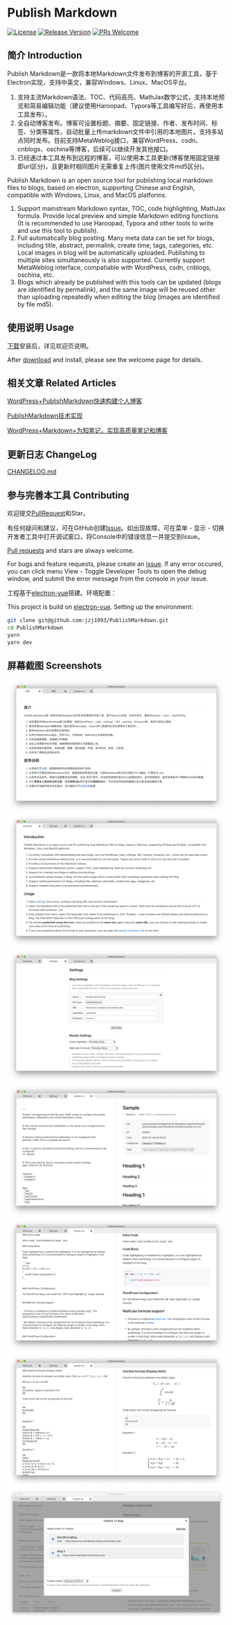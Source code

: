 # Publish Markdown

[![License](https://img.shields.io/badge/License-Apache%202.0-blue.svg)](https://raw.githubusercontent.com/meituan/WMRouter/master/LICENSE)
[![Release Version](https://img.shields.io/badge/release-0.0.3-red.svg)](https://github.com/jzj1993/PublishMarkdown/releases)
[![PRs Welcome](https://img.shields.io/badge/PRs-welcome-brightgreen.svg)](https://github.com/jzj1993/PublishMarkdown/pulls)


## 简介 Introduction

Publish Markdown是一款将本地Markdown文件发布到博客的开源工具，基于Electron实现，支持中英文，兼容Windows、Linux、MacOS平台。

1. 支持主流Markdown语法、TOC、代码高亮、MathJax数学公式，支持本地预览和简易编辑功能（建议使用Haroopad、Typora等工具编写好后，再使用本工具发布）。
1. 全自动博客发布。博客可设置标题、摘要、固定链接、作者、发布时间、标签、分类等属性，自动批量上传markdown文件中引用的本地图片。支持多站点同时发布。目前支持MetaWeblog接口，兼容WordPress、csdn、cnblogs、oschina等博客，后续可以继续开发其他接口。
1. 已经通过本工具发布到远程的博客，可以使用本工具更新(博客使用固定链接即url区分)，且更新时相同图片无需重复上传(图片使用文件md5区分)。


Publish Markdown is an open source tool for publishing local markdown files to blogs, based on electron, supporting Chinese and English, compatible with Windows, Linux, and MacOS platforms.

1. Support mainstream Markdown syntax, TOC, code highlighting, MathJax formula. Provide local preview and simple Markdown editing functions (It is recommended to use Haroopad, Typora and other tools to write and use this tool to publish).
1. Full automatically blog posting. Many meta data can be set for blogs, including title, abstract, permalink, create time, tags, categories, etc. Local images in blog will be automatically uploaded. Publishing to multiple sites simultaneously is also supported. Currently support MetaWeblog interface, compatiable with WordPress, csdn, cnblogs, oschina, etc.
1. Blogs which already be published with this tools can be updated (blogs are identified by permalink), and the same image will be reused other than uploading repeatedly when editing the blog (images are identified by file md5).


## 使用说明 Usage

[下载](https://github.com/jzj1993/PublishMarkdown/releases)安装后，详见欢迎页说明。

After [download](https://github.com/jzj1993/PublishMarkdown/releases) and install, please see the welcome page for details.


## 相关文章 Related Articles

[WordPress+PublishMarkdown快速构建个人博客](http://www.paincker.com/publish-markdown)

[PublishMarkdown技术实现](http://www.paincker.com/publish-markdown-tech)

[WordPress+Markdown+为知笔记，实现高质量笔记和博客](http://www.paincker.com/wp-markdown-wiz-blog)


## 更新日志 ChangeLog

[CHANGELOG.md](docs/CHANGELOG.md)


## 参与完善本工具 Contributing

欢迎提交[PullRequest](https://github.com/jzj1993/PublishMarkdown/pulls)和Star。

有任何疑问和建议，可在GitHub创建[Issue](https://github.com/jzj1993/PublishMarkdown/issues)。如出现故障，可在菜单 - 显示 - 切换开发者工具中打开调试窗口，将Console中的错误信息一并提交到Issue。

[Pull requests](https://github.com/jzj1993/PublishMarkdown/pulls) and stars are always welcome.

For bugs and feature requests, please create an [issue](https://github.com/jzj1993/PublishMarkdown/issues). If any error occured, you can click menu View - Toggle Developer Tools to open the debug window, and submit the error message from the console in your issue.


工程基于[electron-vue](https://github.com/SimulatedGREG/electron-vue)搭建。环境配置：

This project is build on [electron-vue](https://github.com/SimulatedGREG/electron-vue). Setting up the environment:

```bash
git clone git@github.com:jzj1993/PublishMarkdown.git
cd PublishMarkdown
yarn
yarn dev
```


## 屏幕截图 Screenshots

![](docs/screenshot-1.png)
![](docs/screenshot-2.png)
![](docs/screenshot-3.png)
![](docs/screenshot-4.png)
![](docs/screenshot-5.png)
![](docs/screenshot-6.png)
![](docs/screenshot-7.png)

